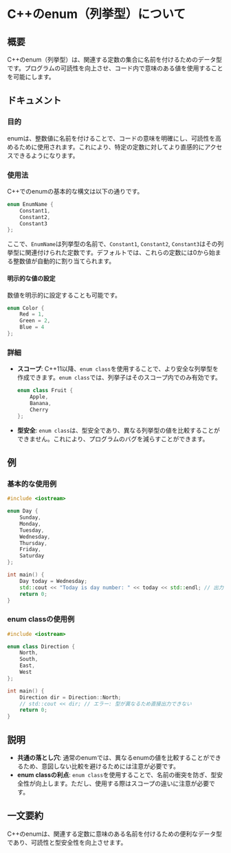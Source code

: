 <!--
Meta Description: # C++のenum（列挙型）について ## 概要 C++のenum（列挙型）は、関連する定数の集合に名前を付けるためのデータ型です。プログラムの可読性を向上させ、コード内で意味のある値を使用することを可能にします。 ## ドキュメント ### 目的 enumは、整数値に名前を付けることで、コードの...
Meta Keywords: enum, class, cpp, day, today
-->

# C++のenum（列挙型）について

## 概要
C++のenum（列挙型）は、関連する定数の集合に名前を付けるためのデータ型です。プログラムの可読性を向上させ、コード内で意味のある値を使用することを可能にします。

## ドキュメント

### 目的
enumは、整数値に名前を付けることで、コードの意味を明確にし、可読性を高めるために使用されます。これにより、特定の定数に対してより直感的にアクセスできるようになります。

### 使用法
C++でのenumの基本的な構文は以下の通りです。

```cpp
enum EnumName {
    Constant1,
    Constant2,
    Constant3
};
```

ここで、`EnumName`は列挙型の名前で、`Constant1`, `Constant2`, `Constant3`はその列挙型に関連付けられた定数です。デフォルトでは、これらの定数には0から始まる整数値が自動的に割り当てられます。

#### 明示的な値の設定
数値を明示的に設定することも可能です。

```cpp
enum Color {
    Red = 1,
    Green = 2,
    Blue = 4
};
```

### 詳細
- **スコープ**: C++11以降、`enum class`を使用することで、より安全な列挙型を作成できます。`enum class`では、列挙子はそのスコープ内でのみ有効です。
  
  ```cpp
  enum class Fruit {
      Apple,
      Banana,
      Cherry
  };
  ```

- **型安全**: `enum class`は、型安全であり、異なる列挙型の値を比較することができません。これにより、プログラムのバグを減らすことができます。

## 例

### 基本的な使用例
```cpp
#include <iostream>

enum Day {
    Sunday,
    Monday,
    Tuesday,
    Wednesday,
    Thursday,
    Friday,
    Saturday
};

int main() {
    Day today = Wednesday;
    std::cout << "Today is day number: " << today << std::endl; // 出力: Today is day number: 3
    return 0;
}
```

### enum classの使用例
```cpp
#include <iostream>

enum class Direction {
    North,
    South,
    East,
    West
};

int main() {
    Direction dir = Direction::North;
    // std::cout << dir; // エラー: 型が異なるため直接出力できない
    return 0;
}
```

## 説明
- **共通の落とし穴**: 通常のenumでは、異なるenumの値を比較することができるため、意図しない比較を避けるためには注意が必要です。
- **enum classの利点**: `enum class`を使用することで、名前の衝突を防ぎ、型安全性が向上します。ただし、使用する際はスコープの違いに注意が必要です。

## 一文要約
C++のenumは、関連する定数に意味のある名前を付けるための便利なデータ型であり、可読性と型安全性を向上させます。